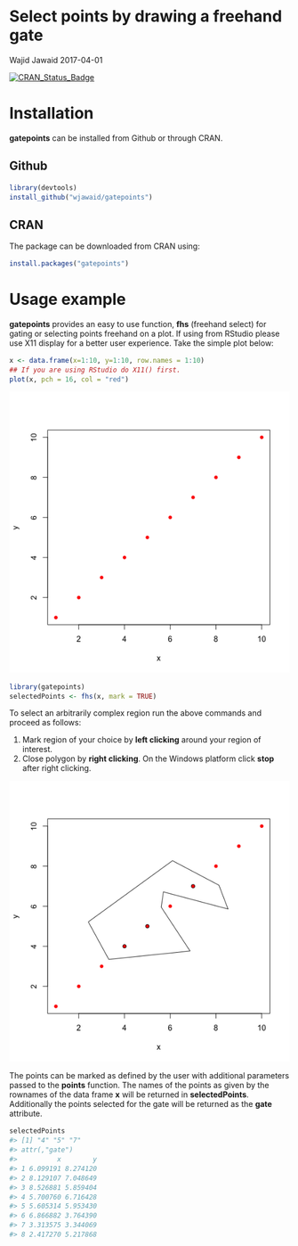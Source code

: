 Select points by drawing a freehand gate
================
Wajid Jawaid
2017-04-01

<!-- README.md is generated from README.Rmd. Please edit that file -->
[![CRAN\_Status\_Badge](http://www.r-pkg.org/badges/version/gatepoints)](https://cran.r-project.org/package=gatepoints)

Installation
============

**gatepoints** can be installed from Github or through CRAN.

Github
------

``` r
library(devtools)
install_github("wjawaid/gatepoints")
```

CRAN
----

The package can be downloaded from CRAN using:

``` r
install.packages("gatepoints")
```

Usage example
=============

**gatepoints** provides an easy to use function, **fhs** (freehand select) for gating or selecting points freehand on a plot. If using from RStudio please use X11 display for a better user experience. Take the simple plot below:

``` r
x <- data.frame(x=1:10, y=1:10, row.names = 1:10)
## If you are using RStudio do X11() first.
plot(x, pch = 16, col = "red")
```

![Simple plot.](./tools/README-simpleplot-1.png)

``` r
library(gatepoints)
selectedPoints <- fhs(x, mark = TRUE)
```

To select an arbitrarily complex region run the above commands and proceed as follows:

1.  Mark region of your choice by **left clicking** around your region of interest.
2.  Close polygon by **right clicking**. On the Windows platform click **stop** after right clicking.

![Selected points](./tools/README-gatedplot-1.png)

The points can be marked as defined by the user with additional parameters passed to the **points** function. The names of the points as given by the rownames of the data frame **x** will be returned in **selectedPoints**. Additionally the points selected for the gate will be returned as the **gate** attribute.

``` r
selectedPoints
#> [1] "4" "5" "7"
#> attr(,"gate")
#>          x        y
#> 1 6.099191 8.274120
#> 2 8.129107 7.048649
#> 3 8.526881 5.859404
#> 4 5.700760 6.716428
#> 5 5.605314 5.953430
#> 6 6.866882 3.764390
#> 7 3.313575 3.344069
#> 8 2.417270 5.217868
```
